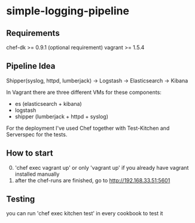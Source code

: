 # simple-logging-pipeline

## Requirements
  chef-dk >= 0.9.1 (optional requirement)
  vagrant >= 1.5.4    

## Pipeline Idea

Shipper(syslog, httpd, lumberjack) -> Logstash -> Elasticsearch -> Kibana
  
  In Vagrant there are three different VMs for these components:

  * es (elasticsearch + kibana)
  * logstash
  * shipper (lumberjack + httpd + syslog)


For the deployment I've used Chef together with Test-Kitchen and Serverspec for the tests.

## How to start

  0. 'chef exec vagrant up' or only 'vagrant up' if you already have vagrant installed manually
  1. after the chef-runs are finished, go to http://192.168.33.51:5601

## Testing

  you can run 'chef exec kitchen test' in every cookbook to test it 
